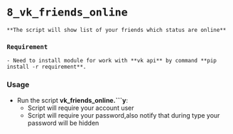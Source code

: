 # ```8_vk_friends_online```


`**The script will show list of your friends which status are online**`


### `Requirement`


    - Need to install module for work with **vk api** by command **pip install -r requirement**.

### Usage


- Run the script **vk_friends_online.```y**:
    - Script will require your account user
    - Script will require your password,also notify that during type your password will be hidden


